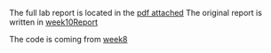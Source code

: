 The full lab report is located in the [pdf attached](../finalProject/EECS120B_Final_LabReport.pdf)
The original report is written in [week10Report](../../../LaTeX/CS120B/week10/)

The code is coming from [week8](../week8/)
